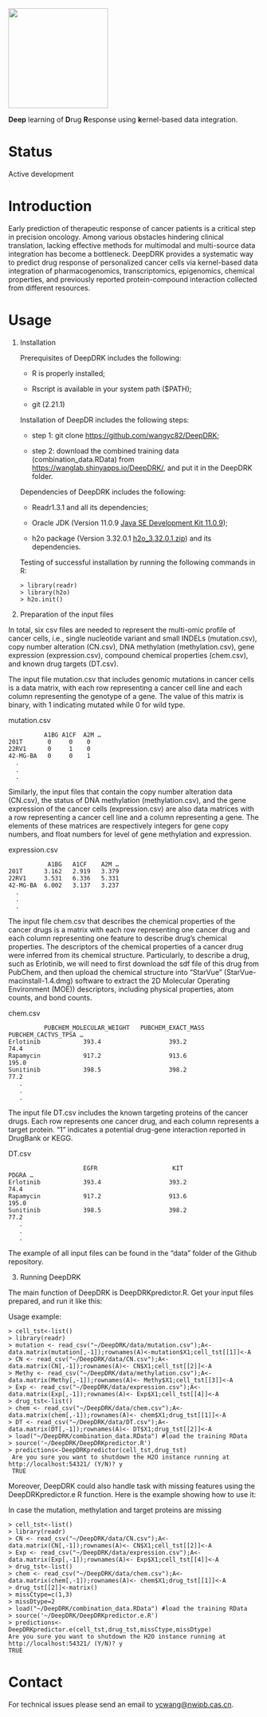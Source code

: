 <img src="https://user-images.githubusercontent.com/36029032/103525552-60cf1600-4eba-11eb-910e-b4a0ffb3e018.png" width="200">

**Deep** learning of **D**rug **R**esponse using **k**ernel-based data integration.

# Status

Active development

# Introduction

Early prediction of therapeutic response of cancer patients is a critical step in precision oncology. Among various obstacles hindering clinical translation, lacking effective methods for multimodal and multi-source data integration has become a bottleneck. DeepDRK provides a systematic way to predict drug response of personalized cancer cells via kernel-based data integration of pharmacogenomics, transcriptomics, epigenomics, chemical properties, and previously reported protein-compound interaction collected from different resources.

# Usage

1. Installation

   Prerequisites of DeepDRK includes the following: 

   - R is properly installed; 

   - Rscript is available in your system path ($PATH);

   - git (2.21.1)

    Installation of DeepDR includes the following steps:

    - step 1: git clone https://github.com/wangyc82/DeepDRK;

    - step 2: download the combined training data (combination_data.RData) from https://wanglab.shinyapps.io/DeepDRK/, and put it in the DeepDRK folder.

    Dependencies of DeepDRK includes the following: 

    - Readr1.3.1 and all its dependencies;

    - Oracle JDK (Version 11.0.9 [Java SE Development Kit 11.0.9](https://www.oracle.com/java/technologies/javase-jdk11-downloads.html));

    - h2o package (Version 3.32.0.1 [h2o_3.32.0.1.zip](https://h2o-release.s3.amazonaws.com/h2o/rel-zermelo/1/index.html)) and its dependencies.

    Testing of successful installation by running the following commands in R:
     
       > library(readr)
       > library(h2o)
       > h2o.init()


2. Preparation of the input files

In total, six csv files are needed to represent the multi-omic profile of cancer cells, i.e., single nucleotide variant and small INDELs (mutation.csv), copy number alteration (CN.csv), DNA methylation (methylation.csv), gene expression (expression.csv), compound chemical properties (chem.csv), and known drug targets (DT.csv). 

The input file mutation.csv that includes genomic mutations in cancer cells is a data matrix, with each row representing a cancer cell line and each column representing the genotype of a gene. The value of this matrix is binary, with 1 indicating mutated while 0 for wild type.
 
mutation.csv

              A1BG A1CF  A2M …
    201T       0     0    0
    22RV1      0     1    0
    42-MG-BA   0     0    1
      .
      .
      .

Similarly, the input files that contain the copy number alteration data (CN.csv), the status of DNA methylation (methylation.csv), and the gene expression of the cancer cells (expression.csv) are also data matrices with a row representing a cancer cell line and a column representing a gene. The elements of these matrices are respectively integers for gene copy numbers, and float numbers for level of gene methylation and expression.

expression.csv

               A1BG   A1CF    A2M …
    201T      3.162   2.919   3.379
    22RV1     3.531   6.336   5.331
    42-MG-BA  6.002   3.137   3.237
      .
      .
      .

The input file chem.csv that describes the chemical properties of the cancer drugs is a matrix with each row representing one cancer drug and each column representing one feature to describe drug’s chemical properties. The descriptors of the chemical properties of a cancer drug were inferred from its chemical structure. Particularly, to describe a drug, such as Erlotinib, we will need to first download the sdf file of this drug from PubChem, and then upload the chemical structure into “StarVue” (StarVue-macinstall-1.4.dmg) software to extract the 2D Molecular Operating Environment (MOE)) descriptors, including physical properties, atom counts, and bond counts.

chem.csv

              PUBCHEM_MOLECULAR_WEIGHT   PUBCHEM_EXACT_MASS    PUBCHEM_CACTVS_TPSA …
    Erlotinib            393.4                   393.2                  74.4
    Rapamycin            917.2                   913.6                  195.0
    Sunitinib            398.5                   398.2                  77.2
       .
       .
       .


The input file DT.csv includes the known targeting proteins of the cancer drugs. Each row represents one cancer drug, and each column represents a target protein. “1” indicates a potential drug-gene interaction reported in DrugBank or KEGG.

DT.csv

                         EGFR                     KIT                   PDGRA …
    Erlotinib            393.4                   393.2                  74.4
    Rapamycin            917.2                   913.6                  195.0
    Sunitinib            398.5                   398.2                  77.2
       .
       .
       .

The example of all input files can be found in the “data” folder of the Github repository.

3. Running DeepDRK

The main function of DeepDRK is DeepDRKpredictor.R. Get your input files prepared, and run it like this:

Usage example:

    > cell_tst<-list()
    > library(readr)
    > mutation <- read_csv("~/DeepDRK/data/mutation.csv");A<-data.matrix(mutation[,-1]);rownames(A)<-mutation$X1;cell_tst[[1]]<-A
    > CN <- read_csv("~/DeepDRK/data/CN.csv");A<-data.matrix(CN[,-1]);rownames(A)<- CN$X1;cell_tst[[2]]<-A
    > Methy <- read_csv("~/DeepDRK/data/methylation.csv");A<-data.matrix(Methy[,-1]);rownames(A)<- Methy$X1;cell_tst[[3]]<-A
    > Exp <- read_csv("~/DeepDRK/data/expression.csv");A<-data.matrix(Exp[,-1]);rownames(A)<- Exp$X1;cell_tst[[4]]<-A
    > drug_tst<-list()
    > chem <- read_csv("~/DeepDRK/data/chem.csv");A<-data.matrix(chem[,-1]);rownames(A)<- chem$X1;drug_tst[[1]]<-A
    > DT <- read_csv("~/DeepDRK/data/DT.csv");A<-data.matrix(DT[,-1]);rownames(A)<- DT$X1;drug_tst[[2]]<-A
    > load("~/DeepDRK/combination_data.RData") #load the training RData
    > source('~/DeepDRK/DeepDRKpredictor.R')
    > predictions<-DeepDRKpredictor(cell_tst,drug_tst)
     Are you sure you want to shutdown the H2O instance running at http://localhost:54321/ (Y/N)? y
     TRUE

Moreover, DeepDRK could also handle task with missing features using the DeepDRKpredictor.e R function. Here is the example showing how to use it:

In case the mutation, methylation and target proteins are missing

    > cell_tst<-list()
    > library(readr)
    > CN <- read_csv("~/DeepDRK/data/CN.csv");A<-data.matrix(CN[,-1]);rownames(A)<- CN$X1;cell_tst[[2]]<-A
    > Exp <- read_csv("~/DeepDRK/data/expression.csv");A<-data.matrix(Exp[,-1]);rownames(A)<- Exp$X1;cell_tst[[4]]<-A
    > drug_tst<-list()
    > chem <- read_csv("~/DeepDRK/data/chem.csv");A<-data.matrix(chem[,-1]);rownames(A)<- chem$X1;drug_tst[[1]]<-A
    > drug_tst[[2]]<-matrix()
    > missCtype=c(1,3)
    > missDtype=2
    > load("~/DeepDRK/combination_data.RData") #load the training RData
    > source('~/DeepDRK/DeepDRKpredictor.e.R')
    > predictions<-DeepDRKpredictor.e(cell_tst,drug_tst,missCtype,missDtype)        
    Are you sure you want to shutdown the H2O instance running at http://localhost:54321/ (Y/N)? y
    TRUE


# Contact

For technical issues please send an email to ycwang@nwipb.cas.cn.
